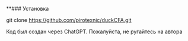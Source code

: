 **### Установка 

git clone https://github.com/pirotexnic/duckCFA.git

Код был создан через ChatGPT. Пожалуйста, не ругайтесь на автора